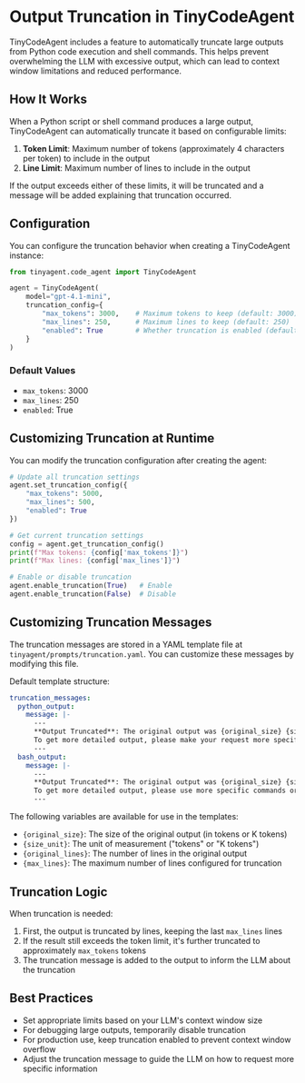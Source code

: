 # Output Truncation in TinyCodeAgent

TinyCodeAgent includes a feature to automatically truncate large outputs from Python code execution and shell commands. This helps prevent overwhelming the LLM with excessive output, which can lead to context window limitations and reduced performance.

## How It Works

When a Python script or shell command produces a large output, TinyCodeAgent can automatically truncate it based on configurable limits:

1. **Token Limit**: Maximum number of tokens (approximately 4 characters per token) to include in the output
2. **Line Limit**: Maximum number of lines to include in the output

If the output exceeds either of these limits, it will be truncated and a message will be added explaining that truncation occurred.

## Configuration

You can configure the truncation behavior when creating a TinyCodeAgent instance:

```python
from tinyagent.code_agent import TinyCodeAgent

agent = TinyCodeAgent(
    model="gpt-4.1-mini",
    truncation_config={
        "max_tokens": 3000,    # Maximum tokens to keep (default: 3000)
        "max_lines": 250,      # Maximum lines to keep (default: 250)
        "enabled": True        # Whether truncation is enabled (default: True)
    }
)
```

### Default Values

- `max_tokens`: 3000
- `max_lines`: 250
- `enabled`: True

## Customizing Truncation at Runtime

You can modify the truncation configuration after creating the agent:

```python
# Update all truncation settings
agent.set_truncation_config({
    "max_tokens": 5000,
    "max_lines": 500,
    "enabled": True
})

# Get current truncation settings
config = agent.get_truncation_config()
print(f"Max tokens: {config['max_tokens']}")
print(f"Max lines: {config['max_lines']}")

# Enable or disable truncation
agent.enable_truncation(True)   # Enable
agent.enable_truncation(False)  # Disable
```

## Customizing Truncation Messages

The truncation messages are stored in a YAML template file at `tinyagent/prompts/truncation.yaml`. You can customize these messages by modifying this file.

Default template structure:

```yaml
truncation_messages:
  python_output:
    message: |-
      ---
      **Output Truncated**: The original output was {original_size} {size_unit} ({original_lines} lines). Showing only the last {max_lines} lines.
      To get more detailed output, please make your request more specific or adjust the output size.
      ---
  bash_output:
    message: |-
      ---
      **Output Truncated**: The original output was {original_size} {size_unit} ({original_lines} lines). Showing only the last {max_lines} lines.
      To get more detailed output, please use more specific commands or add filtering.
      ---
```

The following variables are available for use in the templates:

- `{original_size}`: The size of the original output (in tokens or K tokens)
- `{size_unit}`: The unit of measurement ("tokens" or "K tokens")
- `{original_lines}`: The number of lines in the original output
- `{max_lines}`: The maximum number of lines configured for truncation

## Truncation Logic

When truncation is needed:

1. First, the output is truncated by lines, keeping the last `max_lines` lines
2. If the result still exceeds the token limit, it's further truncated to approximately `max_tokens` tokens
3. The truncation message is added to the output to inform the LLM about the truncation

## Best Practices

- Set appropriate limits based on your LLM's context window size
- For debugging large outputs, temporarily disable truncation
- For production use, keep truncation enabled to prevent context window overflow
- Adjust the truncation message to guide the LLM on how to request more specific information 